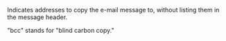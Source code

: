 Indicates addresses to copy the e-mail message to, without listing them in the message header.

"bcc" stands for "blind carbon copy."
